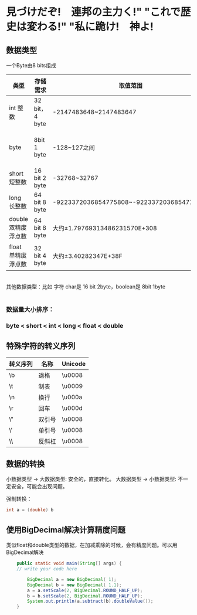 # 見づけだぞ!　連邦の主力く!" "これで歴史は変わる!" "私に跪け!　神よ!

## 数据类型
一个Byte由8 bits组成

|类型|存储需求|取值范围|coment|
|-------|----------|---------|----------|
|int 整数 |32 bit，4 byte|-2147483648~2147483647|20亿左右|
|byte |8bit 1 byte| -128~127之间 |java程序中最小的数据单元|
|short 短整数|16 bit 2 byte|-32768~32767|-|
|long 长整数|64 bit 8 byte|-9223372036854775808~-9223372036854775807||
|double 双精度浮点数| 64 bit 8 byte|大约±1.79769313486231570E+308|有效数位 15位|
|float 单精度浮点数|32 bit 4 byte|大约±3.40282347E+38F|有效数位 6 ~7位|

<br>
其他数据类型：比如 字符 char是 16 bit 2byte，boolean是 8bit 1byte
<br>
<br>

### 数据量大小排序：
### byte < short < int < long < float < double

## 特殊字符的转义序列

|转义序列|名称|Unicode|
|-------|----------|---------|
|\b|退格|\u0008|
|\t|制表|\u0009|
|\n|换行|\u000a|
|\r|回车|\u000d|
|\\"|双引号|\u0008|
|\\'|单引号|\u0008|
| \\\\ |反斜杠|\u0008|

## 数据的转换

小数据类型 -> 大数据类型: 安全的，直接转化。
大数据类型 -> 小数据类型: 不一定安全，可能会出现问题。

强制转换：
```java
int a = (double) b
```

## 使用BigDecimal解决计算精度问题
类似float和double类型的数据，在加减乘除的时候，会有精度问题。可以用BigDecimal解决

```java
    public static void main(String[] args) {
	// write your code here

        BigDecimal a = new BigDecimal( 1);
        BigDecimal b = new BigDecimal( 1.1);
        a = a.setScale(2, BigDecimal.ROUND_HALF_UP);
        b = b.setScale(2, BigDecimal.ROUND_HALF_UP);
        System.out.println(a.subtract(b).doubleValue());
    }

```